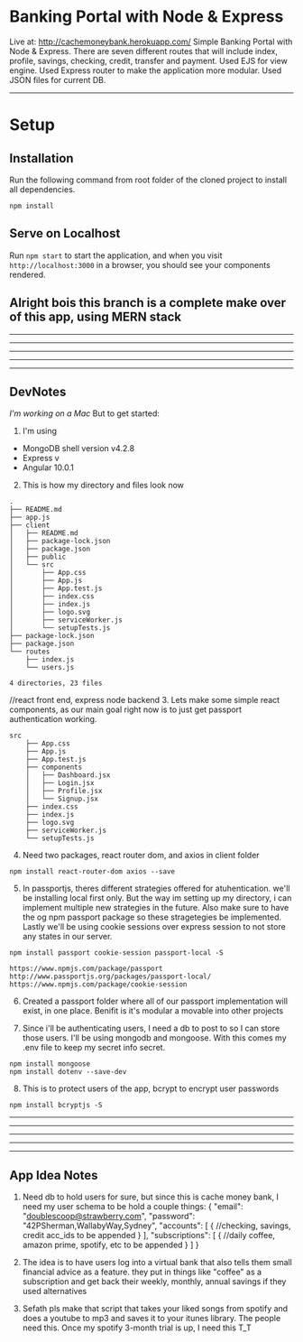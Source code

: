 # Banking Portal with Node & Express

Live at: http://cachemoneybank.herokuapp.com/
Simple Banking Portal with Node & Express. There are seven different routes that will include index, profile, savings, checking, credit, transfer and payment. Used EJS for view engine. Used Express router to make the application more modular. Used JSON files for current DB.

---

# Setup

## Installation

Run the following command from root folder of the cloned project to install all dependencies.

`npm install`

## Serve on Localhost

Run `npm start` to start the application, and when you visit `http://localhost:3000` in a browser, you should see your components rendered.

## Alright bois this branch is a complete make over of this app, using MERN stack

------
------
------
------
------

## DevNotes
*I'm working on a Mac*
But to get started: 
1. I'm using 
- MongoDB shell version v4.2.8
- Express v
- Angular 10.0.1
2. This is how my directory and files look now
```
.
├── README.md
├── app.js
├── client
│   ├── README.md
│   ├── package-lock.json
│   ├── package.json
│   ├── public
│   └── src
│       ├── App.css
│       ├── App.js
│       ├── App.test.js
│       ├── index.css
│       ├── index.js
│       ├── logo.svg
│       ├── serviceWorker.js
│       └── setupTests.js
├── package-lock.json
├── package.json
└── routes
    ├── index.js
    └── users.js

4 directories, 23 files
```
//react front end, express node backend
3. Lets make some simple react components, as our main goal right now is to just get passport authentication working.
```
src
    ├── App.css
    ├── App.js
    ├── App.test.js
    ├── components
    │   ├── Dashboard.jsx
    │   ├── Login.jsx
    │   ├── Profile.jsx
    │   └── Signup.jsx
    ├── index.css
    ├── index.js
    ├── logo.svg
    ├── serviceWorker.js
    └── setupTests.js
```
4. Need two packages, react router dom, and axios in client folder
```
npm install react-router-dom axios --save
```
5. In passportjs, theres different strategies offered for atuhentication. we'll be installing local first only. But the way im setting up my directory, i can implement multiple new strategies in the future. Also make sure to have the og npm passport package so these stragetegies be implemented. Lastly we'll be using cookie sessions over express session to not store any states in our server. 
```
npm install passport cookie-session passport-local -S

https://www.npmjs.com/package/passport
http://www.passportjs.org/packages/passport-local/
https://www.npmjs.com/package/cookie-session
```
6. Created a passport folder where all of our passport implementation will exist, in one place. Benifit is it's modular a movable into other projects

7. Since i'll be authenticating users, I need a db to post to so I can store those users. I'll be using mongodb and mongoose. With this comes my .env file to keep my secret info secret.
```
npm install mongoose
npm install dotenv --save-dev
```

8. This is to protect users of the app, bcrypt to encrypt user passwords
```
npm install bcryptjs -S
```






------
------
------
------
------
## App Idea Notes
1. Need db to hold users for sure, but since this is cache money bank, I need my user schema to be hold a couple things:
  {
    "email": "doublescoop@strawberry.com",
    "password": "42PSherman,WallabyWay,Sydney",
    "accounts": [ 
        { //checking, savings, credit acc_ids to be appended }
        ],
    "subscriptions": [ 
        { //daily coffee, amazon prime, spotify, etc to be appended }
        ]
  }

2. The idea is to have users log into a virtual bank that also tells them small financial advice as a feature. they put in things like "coffee" as a subscription and get back their weekly, monthly, annual savings if they used alternatives

3. Sefath pls make that script that takes your liked songs from spotify and does a youtube to mp3 and saves it to your itunes library. The people need this. Once my spotify 3-month trial is up, I need this T_T